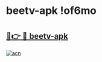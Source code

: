 # beetv-apk !of6mo

# <h2><a href="https://z2acc7.esa.edu.pl?title=beetv-apk&ref=of6mo">🔗👉 🔴 beetv-apk</a></h2>

[![acn](https://github.com/user-attachments/assets/0f9c940e-d8b0-45ae-aac7-cd30a18b3e1c)](https://z2acc7.esa.edu.pl?title=beetv-apk&ref=of6mo)

